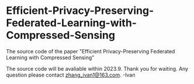 # Efficient-Privacy-Preserving-Federated-Learning-with-Compressed-Sensing
The source code of the paper "Efficient Privacy-Preserving Federated Learning with Compressed Sensing"


The source code will be avaliable within 2023.9. Thank you for waiting. Any question please contact <zhang_ivan1@163.com>.  -Ivan
